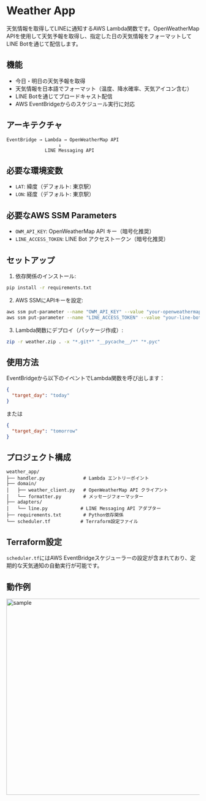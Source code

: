 # Weather App

天気情報を取得してLINEに通知するAWS Lambda関数です。OpenWeatherMap APIを使用して天気予報を取得し、指定した日の天気情報をフォーマットしてLINE Botを通じて配信します。

## 機能

- 今日・明日の天気予報を取得
- 天気情報を日本語でフォーマット（温度、降水確率、天気アイコン含む）
- LINE Botを通じてブロードキャスト配信
- AWS EventBridgeからのスケジュール実行に対応

## アーキテクチャ

```
EventBridge → Lambda → OpenWeatherMap API
                   ↓
              LINE Messaging API
```

## 必要な環境変数

- `LAT`: 緯度（デフォルト: 東京駅）
- `LON`: 経度（デフォルト: 東京駅）

## 必要なAWS SSM Parameters

- `OWM_API_KEY`: OpenWeatherMap API キー（暗号化推奨）
- `LINE_ACCESS_TOKEN`: LINE Bot アクセストークン（暗号化推奨）

## セットアップ

1. 依存関係のインストール:
```bash
pip install -r requirements.txt
```

2. AWS SSMにAPIキーを設定:
```bash
aws ssm put-parameter --name "OWM_API_KEY" --value "your-openweathermap-api-key" --type "SecureString"
aws ssm put-parameter --name "LINE_ACCESS_TOKEN" --value "your-line-bot-token" --type "SecureString"
```

3. Lambda関数にデプロイ（パッケージ作成）:
```bash
zip -r weather.zip . -x "*.git*" "__pycache__/*" "*.pyc"
```

## 使用方法

EventBridgeから以下のイベントでLambda関数を呼び出します：

```json
{
  "target_day": "today"
}
```

または

```json
{
  "target_day": "tomorrow"
}
```

## プロジェクト構成

```
weather_app/
├── handler.py              # Lambda エントリーポイント
├── domain/
│   ├── weather_client.py   # OpenWeatherMap API クライアント
│   └── formatter.py        # メッセージフォーマッター
├── adapters/
│   └── line.py            # LINE Messaging API アダプター
├── requirements.txt        # Python依存関係
└── scheduler.tf           # Terraform設定ファイル
```

## Terraform設定

`scheduler.tf`にはAWS EventBridgeスケジューラーの設定が含まれており、定期的な天気通知の自動実行が可能です。

## 動作例
<img width="512" alt="sample" src="https://github.com/user-attachments/assets/354aee3d-34d2-422c-b2de-5d27ee8a4294">

